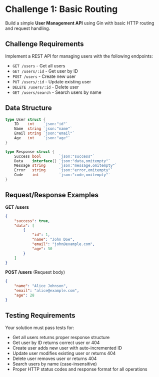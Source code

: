 # Challenge 1: Basic Routing

Build a simple **User Management API** using Gin with basic HTTP routing and request handling.

## Challenge Requirements

Implement a REST API for managing users with the following endpoints:

- `GET /users` - Get all users
- `GET /users/:id` - Get user by ID
- `POST /users` - Create new user
- `PUT /users/:id` - Update existing user
- `DELETE /users/:id` - Delete user
- `GET /users/search` - Search users by name

## Data Structure

```go
type User struct {
    ID    int    `json:"id"`
    Name  string `json:"name"`
    Email string `json:"email"`
    Age   int    `json:"age"`
}

type Response struct {
    Success bool        `json:"success"`
    Data    interface{} `json:"data,omitempty"`
    Message string      `json:"message,omitempty"`
    Error   string      `json:"error,omitempty"`
    Code    int         `json:"code,omitempty"`
}
```

## Request/Response Examples

**GET /users**
```json
{
    "success": true,
    "data": [
        {
            "id": 1,
            "name": "John Doe",
            "email": "john@example.com",
            "age": 30
        }
    ]
}
```

**POST /users** (Request body)
```json
{
    "name": "Alice Johnson",
    "email": "alice@example.com",
    "age": 28
}
```

## Testing Requirements

Your solution must pass tests for:
- Get all users returns proper response structure
- Get user by ID returns correct user or 404
- Create user adds new user with auto-incremented ID
- Update user modifies existing user or returns 404
- Delete user removes user or returns 404
- Search users by name (case-insensitive)
- Proper HTTP status codes and response format for all operations 